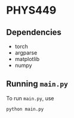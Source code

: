 # PHYS449

## Dependencies

- torch
- argparse
- matplotlib
- numpy

## Running `main.py`

To run `main.py`, use

```sh
python main.py
```
